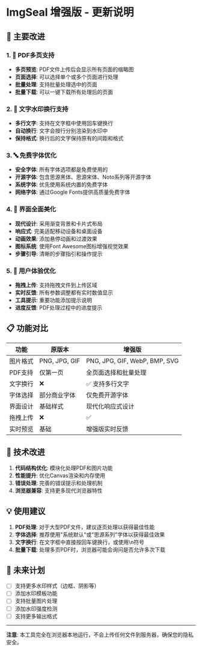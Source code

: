 # ImgSeal 增强版 - 更新说明

## 🎉 主要改进

### 1. 📄 PDF多页支持

- **多页预览**: PDF文件上传后会显示所有页面的缩略图
- **页面选择**: 可以选择单个或多个页面进行处理
- **批量处理**: 支持批量处理选中的页面
- **批量下载**: 可以一键下载所有处理后的页面

### 2. 📝 文字水印换行支持

- **多行文字**: 支持在文字框中使用回车键换行
- **自动换行**: 文字会按行分别渲染到水印中
- **保持格式**: 换行后的文字保持原有的间距和格式

### 3. 🔤 免费字体优化

- **安全字体**: 所有字体选项都是免费使用的
- **开源字体**: 包含思源黑体、思源宋体、Noto系列等开源字体
- **系统字体**: 优先使用系统内置的免费字体
- **网络字体**: 通过Google Fonts提供高质量免费字体

### 4. 🎨 界面全面美化

- **现代设计**: 采用渐变背景和卡片式布局
- **响应式**: 完美适配移动设备和桌面设备
- **动画效果**: 添加悬停动画和过渡效果
- **图标系统**: 使用Font Awesome图标增强视觉效果
- **步骤引导**: 清晰的步骤指引和操作提示

### 5. 🔧 用户体验优化

- **拖拽上传**: 支持拖拽文件到上传区域
- **实时反馈**: 所有参数调整都有实时数值显示
- **工具提示**: 重要功能添加提示说明
- **进度反馈**: PDF处理过程中的进度提示

## 📋 功能对比

| 功能 | 原版本 | 增强版 |
|------|--------|--------|
| 图片格式 | PNG, JPG, GIF | PNG, JPG, GIF, WebP, BMP, SVG |
| PDF支持 | 仅第一页 | 全页面选择和批量处理 |
| 文字换行 | ❌ | ✅ 支持多行文字 |
| 字体选择 | 部分商业字体 | 仅免费开源字体 |
| 界面设计 | 基础样式 | 现代化响应式设计 |
| 拖拽上传 | ❌ | ✅ |
| 实时预览 | 基础 | 增强版实时反馈 |

## 🚀 技术改进

1. **代码结构优化**: 模块化处理PDF和图片功能
2. **性能提升**: 优化Canvas渲染和内存使用
3. **错误处理**: 完善的错误提示和处理机制
4. **浏览器兼容**: 支持更多现代浏览器特性

## 💡 使用建议

1. **PDF处理**: 对于大型PDF文件，建议逐页处理以获得最佳性能
2. **字体选择**: 推荐使用"系统默认"或"思源系列"字体以获得最佳效果
3. **文字换行**: 在文字框中直接按回车键换行，或使用\n符号
4. **批量下载**: 处理多页PDF时，浏览器可能会询问是否允许多次下载

## 🔮 未来计划

- [ ] 支持更多水印样式（边框、阴影等）
- [ ] 添加水印模板功能
- [ ] 支持批量图片处理
- [ ] 添加水印强度检测
- [ ] 支持更多输出格式

---

**注意**: 本工具完全在浏览器本地运行，不会上传任何文件到服务器，确保您的隐私安全。
